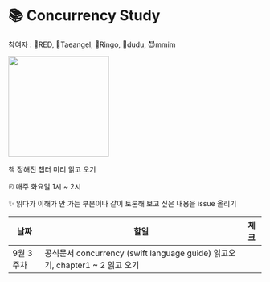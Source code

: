 # 📚 Concurrency Study

참여자 : 🔴RED, 💢Taeangel, 🍏Ringo, 🐥dudu, 😈mmim

<img src="https://i.imgur.com/dj9P4z4.png" width=200>

책 정해진 챕터 미리 읽고 오기

⏰ 매주 화요일 1시 ~ 2시 

✨ 읽다가 이해가 안 가는 부분이나 같이 토론해 보고 싶은 내용을 issue 올리기

|날짜|할일|체크|
|--|--|--|
|9월 3주차| 공식문서 concurrency (swift language guide) 읽고오기, chapter1 ~ 2 읽고 오기| |

